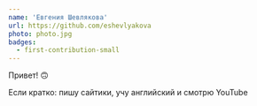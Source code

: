```yaml
---
name: 'Евгения Шевлякова'
url: https://github.com/eshevlyakova
photo: photo.jpg
badges:
  - first-contribution-small
---
```


Привет! 🙃

Если кратко: пишу сайтики, учу английский и смотрю YouTube
